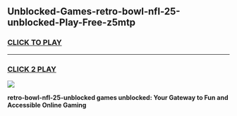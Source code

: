 
## Unblocked-Games-retro-bowl-nfl-25-unblocked-Play-Free-z5mtp
<h3>
<a href="https://premium76.site?title=retro-bowl-nfl-25-unblocked&ref=20M">CLICK TO PLAY</a></h3>
<hr>

<h3>
<a href="https://premium76.site?title=retro-bowl-nfl-25-unblocked&ref=20M">CLICK 2 PLAY</a>
  
</h3>

<a href="https://premium76.site?title=retro-bowl-nfl-25-unblocked&ref=19M"><img src="https://clearcache.store/games.png"></a>


**retro-bowl-nfl-25-unblocked games unblocked: Your Gateway to Fun and Accessible Online Gaming**
